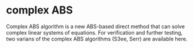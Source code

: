 # complex ABS
Complex ABS algorithm is a new ABS-based direct method that can solve complex linear systems of equations.
For verification and further testing, two varians of the complex ABS algorithms (S3ee, Serr) are available here.
